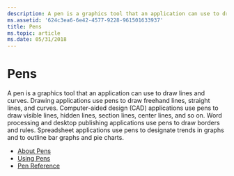 ```yaml
---
description: A pen is a graphics tool that an application can use to draw lines and curves.
ms.assetid: '624c3ea6-6e42-4577-9228-961501633937'
title: Pens
ms.topic: article
ms.date: 05/31/2018
---
```


# Pens

A pen is a graphics tool that an application can use to draw lines and curves. Drawing applications use pens to draw freehand lines, straight lines, and curves. Computer-aided design (CAD) applications use pens to draw visible lines, hidden lines, section lines, center lines, and so on. Word processing and desktop publishing applications use pens to draw borders and rules. Spreadsheet applications use pens to designate trends in graphs and to outline bar graphs and pie charts.

-   [About Pens](about-pens.md)
-   [Using Pens](using-pens.md)
-   [Pen Reference](pen-reference.md)

 

 



